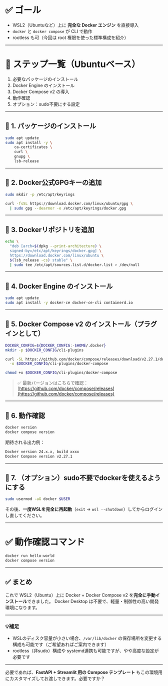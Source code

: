
# ✅ ゴール

* WSL2（Ubuntuなど）上に **完全な Docker エンジン** を直接導入
* `docker` と `docker compose` が CLI で動作
* rootless も可（今回は root 権限を使った標準構成を紹介）

---

# 🔧 ステップ一覧（Ubuntuベース）

1. 必要なパッケージのインストール
2. Docker Engine のインストール
3. Docker Compose v2 の導入
4. 動作確認
5. オプション：sudo不要にする設定

---

## 🔸 1. パッケージのインストール

```bash
sudo apt update
sudo apt install -y \
    ca-certificates \
    curl \
    gnupg \
    lsb-release
```

---

## 🔸 2. Docker公式GPGキーの追加

```bash
sudo mkdir -p /etc/apt/keyrings

curl -fsSL https://download.docker.com/linux/ubuntu/gpg \
  | sudo gpg --dearmor -o /etc/apt/keyrings/docker.gpg
```

---

## 🔸 3. Dockerリポジトリを追加

```bash
echo \
  "deb [arch=$(dpkg --print-architecture) \
  signed-by=/etc/apt/keyrings/docker.gpg] \
  https://download.docker.com/linux/ubuntu \
  $(lsb_release -cs) stable" \
  | sudo tee /etc/apt/sources.list.d/docker.list > /dev/null
```

---

## 🔸 4. Docker Engine のインストール

```bash
sudo apt update
sudo apt install -y docker-ce docker-ce-cli containerd.io
```

---

## 🔸 5. Docker Compose v2 のインストール（プラグインとして）

```bash
DOCKER_CONFIG=${DOCKER_CONFIG:-$HOME/.docker}
mkdir -p $DOCKER_CONFIG/cli-plugins

curl -SL https://github.com/docker/compose/releases/download/v2.27.1/docker-compose-linux-$(uname -m) \
  -o $DOCKER_CONFIG/cli-plugins/docker-compose

chmod +x $DOCKER_CONFIG/cli-plugins/docker-compose
```

> ✅ 最新バージョンはこちらで確認：
> [https://github.com/docker/compose/releases](https://github.com/docker/compose/releases)

---

## 🔸 6. 動作確認

```bash
docker version
docker compose version
```

期待される出力例：

```txt
Docker version 24.x.x, build xxxx
Docker Compose version v2.27.1
```

---

## 🔸 7. （オプション）sudo不要でdockerを使えるようにする

```bash
sudo usermod -aG docker $USER
```

その後、**一度WSLを完全に再起動**（`exit` → `wsl --shutdown`）してからログインし直してください。

---

# ✅ 動作確認コマンド

```bash
docker run hello-world
docker compose version
```

---

## ✅ まとめ

これで WSL2（Ubuntu）上に Docker + Docker Compose v2 を**完全に手動インストール**できました。
Docker Desktop は不要で、軽量・制御性の高い開発環境になります。

---

### 💡補足

* WSLのディスク容量が小さい場合、`/var/lib/docker` の保存場所を変更する構成も可能です（ご希望あればご案内できます）
* rootless（非sudo）構成や systemd連携も可能ですが、やや高度な設定が必要です

---

必要であれば、**FastAPI + Streamlit 用の Compose テンプレート** もこの環境用にカスタマイズしてお渡しできます。必要ですか？
